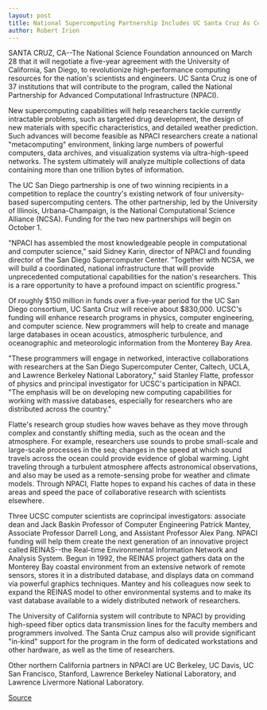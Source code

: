 ```yaml
---
layout: post
title: National Supercomputing Partnership Includes UC Santa Cruz As Contributing Institution
author: Robert Irion
---
```


SANTA CRUZ, CA--The National Science Foundation announced on  March 28 that it will negotiate a five-year agreement with the  University of California, San Diego, to revolutionize high-performance computing resources for the nation's scientists  and engineers. UC Santa Cruz is one of 37 institutions that will  contribute to the program, called the National Partnership for  Advanced Computational Infrastructure (NPACI).

New supercomputing capabilities will help researchers tackle  currently intractable problems, such as targeted drug development,  the design of new materials with specific characteristics, and  detailed weather prediction. Such advances will become feasible as  NPACI researchers create a national "metacomputing" environment,  linking large numbers of powerful computers, data archives, and  visualization systems via ultra-high-speed networks. The system  ultimately will analyze multiple collections of data containing more  than one trillion bytes of information.

The UC San Diego partnership is one of two winning recipients  in a competition to replace the country's existing network of four  university-based supercomputing centers. The other partnership, led  by the University of Illinois, Urbana-Champaign, is the National  Computational Science Alliance (NCSA). Funding for the two new  partnerships will begin on October 1.

"NPACI has assembled the most knowledgeable people in  computational and computer science," said Sidney Karin, director of  NPACI and founding director of the San Diego Supercomputer Center.  "Together with NCSA, we will build a coordinated, national  infrastructure that will provide unprecedented computational  capabilities for the nation's researchers. This is a rare opportunity  to have a profound impact on scientific progress."

Of roughly $150 million in funds over a five-year period for  the UC San Diego consortium, UC Santa Cruz will receive about  $830,000. UCSC's funding will enhance research programs in physics,  computer engineering, and computer science. New programmers will  help to create and manage large databases in ocean acoustics,  atmospheric turbulence, and oceanographic and meteorologic  information from the Monterey Bay Area.

"These programmers will engage in networked, interactive  collaborations with researchers at the San Diego Supercomputer  Center, Caltech, UCLA, and Lawrence Berkeley National Laboratory,"  said Stanley Flatte, professor of physics and principal investigator  for UCSC's participation in NPACI. "The emphasis will be on  developing new computing capabilities for working with massive  databases, especially for researchers who are distributed across the  country."

Flatte's research group studies how waves behave as they  move through complex and constantly shifting media, such as the  ocean and the atmosphere. For example, researchers use sounds to  probe small-scale and large-scale processes in the sea; changes in  the speed at which sound travels across the ocean could provide  evidence of global warming. Light traveling through a turbulent  atmosphere affects astronomical observations, and also may be used  as a remote-sensing probe for weather and climate models. Through  NPACI, Flatte hopes to expand his caches of data in these areas and  speed the pace of collaborative research with scientists elsewhere.

Three UCSC computer scientists are coprincipal investigators:  associate dean and Jack Baskin Professor of Computer Engineering  Patrick Mantey, Associate Professor Darrell Long, and Assistant  Professor Alex Pang. NPACI funding will help them create the next  generation of an innovative project called REINAS--the Real-time  Environmental Information Network and Analysis System. Begun in  1992, the REINAS project gathers data on the Monterey Bay coastal  environment from an extensive network of remote sensors, stores it  in a distributed database, and displays data on command via  powerful graphics techniques. Mantey and his colleagues now seek to  expand the REINAS model to other environmental systems and to  make its vast database available to a widely distributed network of  researchers.

The University of California system will contribute to NPACI  by providing high-speed fiber optics data transmission lines for the  faculty members and programmers involved. The Santa Cruz campus  also will provide significant "in-kind" support for the program in the  form of dedicated workstations and other hardware, as well as the  time of researchers.

Other northern California partners in NPACI are UC Berkeley,  UC Davis, UC San Francisco, Stanford, Lawrence Berkeley National  Laboratory, and Lawrence Livermore National Laboratory.

[Source](http://www1.ucsc.edu/news_events/press_releases/archive/96-97/03-97/033197-UCSC_is_member_of_n.html "Permalink to 033197-UCSC_is_member_of_n")
